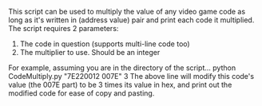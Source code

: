This script can be used to multiply the value of any video game code as long as it's written in (address value) pair and print each code it multiplied.
The script requires 2 parameters:
1. The code in question (supports multi-line code too)
2. The multiplier to use. Should be an integer

For example, assuming you are in the directory of the script...
python CodeMultiply.py "7E220012 007E" 3
The above line will modify this code's value (the 007E part) to be 3 times its value in hex, and print out the modified code for ease of copy and pasting.